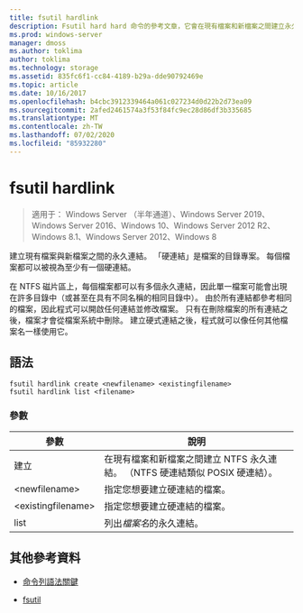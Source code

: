 ```yaml
---
title: fsutil hardlink
description: Fsutil hard hard 命令的參考文章，它會在現有檔案和新檔案之間建立永久連結。
ms.prod: windows-server
manager: dmoss
ms.author: toklima
author: toklima
ms.technology: storage
ms.assetid: 835fc6f1-cc84-4189-b29a-dde90792469e
ms.topic: article
ms.date: 10/16/2017
ms.openlocfilehash: b4cbc3912339464a061c027234d0d22b2d73ea09
ms.sourcegitcommit: 2afed2461574a3f53f84fc9ec28d86df3b335685
ms.translationtype: MT
ms.contentlocale: zh-TW
ms.lasthandoff: 07/02/2020
ms.locfileid: "85932280"
---
```

# <a name="fsutil-hardlink"></a>fsutil hardlink

> 適用于： Windows Server （半年通道）、Windows Server 2019、Windows Server 2016、Windows 10、Windows Server 2012 R2、Windows 8.1、Windows Server 2012、Windows 8

建立現有檔案與新檔案之間的永久連結。 「硬連結」是檔案的目錄專案。 每個檔案都可以被視為至少有一個硬連結。

在 NTFS 磁片區上，每個檔案都可以有多個永久連結，因此單一檔案可能會出現在許多目錄中（或甚至在具有不同名稱的相同目錄中）。 由於所有連結都參考相同的檔案，因此程式可以開啟任何連結並修改檔案。 只有在刪除檔案的所有連結之後，檔案才會從檔案系統中刪除。 建立硬式連結之後，程式就可以像任何其他檔案名一樣使用它。

## <a name="syntax"></a>語法

```
fsutil hardlink create <newfilename> <existingfilename>
fsutil hardlink list <filename>
```

### <a name="parameters"></a>參數

| 參數 | 說明 |
| --------- | ----------- |
| 建立 | 在現有檔案和新檔案之間建立 NTFS 永久連結。 （NTFS 硬連結類似 POSIX 硬連結）。 |
| \<newfilename> | 指定您想要建立硬連結的檔案。 |
| \<existingfilename> | 指定您想要建立硬連結的檔案。 |
| list | 列出*檔案名*的永久連結。 |

## <a name="additional-references"></a>其他參考資料

- [命令列語法關鍵](command-line-syntax-key.md)

- [fsutil](fsutil.md)
